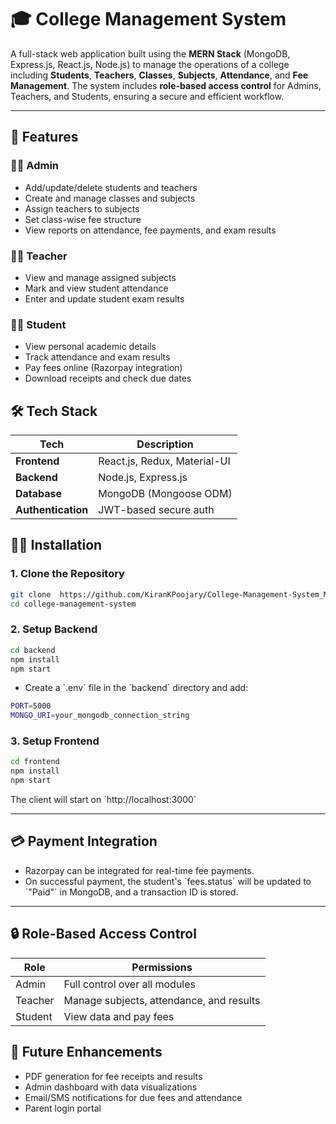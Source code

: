 # 🎓 College Management System

A full-stack web application built using the **MERN Stack** (MongoDB, Express.js, React.js, Node.js) to manage the operations of a college including **Students**, **Teachers**, **Classes**, **Subjects**, **Attendance**, and **Fee Management**. The system includes **role-based access control** for Admins, Teachers, and Students, ensuring a secure and efficient workflow.

---

## 🚀 Features

### 👩‍💼 Admin
- Add/update/delete students and teachers
- Create and manage classes and subjects
- Assign teachers to subjects
- Set class-wise fee structure
- View reports on attendance, fee payments, and exam results

### 👨‍🏫 Teacher
- View and manage assigned subjects
- Mark and view student attendance
- Enter and update student exam results

### 👨‍🎓 Student
- View personal academic details
- Track attendance and exam results
- Pay fees online (Razorpay integration)
- Download receipts and check due dates



## 🛠️ Tech Stack

| Tech         | Description                            |
|--------------|----------------------------------------|
| **Frontend** | React.js, Redux, Material-UI           |
| **Backend**  | Node.js, Express.js                    |
| **Database** | MongoDB (Mongoose ODM)                 |
| **Authentication** | JWT-based secure auth            |



## 🧑‍💻 Installation

### 1. Clone the Repository

```bash
git clone  https://github.com/KiranKPoojary/College-Management-System_MERN-Stack.git
cd college-management-system
```

### 2. Setup Backend

```bash
cd backend
npm install
npm start
```

- Create a \`.env\` file in the \`backend\` directory and add:

```bash
PORT=5000
MONGO_URI=your_mongodb_connection_string
```

### 3. Setup Frontend

```bash
cd frontend
npm install
npm start
```

The client will start on \`http://localhost:3000\`

---

## 💳 Payment Integration

- Razorpay can be integrated for real-time fee payments.
- On successful payment, the student's \`fees.status\` will be updated to \`"Paid"\` in MongoDB, and a transaction ID is stored.

---

## 🔒 Role-Based Access Control

| Role    | Permissions                                       |
|---------|--------------------------------------------------|
| Admin   | Full control over all modules                    |
| Teacher | Manage subjects, attendance, and results         |
| Student | View data and pay fees                           |



## 🧪 Future Enhancements

- PDF generation for fee receipts and results
- Admin dashboard with data visualizations
- Email/SMS notifications for due fees and attendance
- Parent login portal



